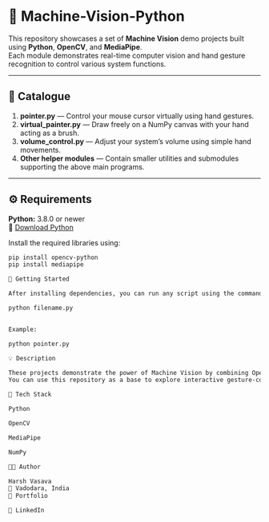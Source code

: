 # 🧠 Machine-Vision-Python

This repository showcases a set of **Machine Vision** demo projects built using **Python**, **OpenCV**, and **MediaPipe**.  
Each module demonstrates real-time computer vision and hand gesture recognition to control various system functions.

---

## 📘 Catalogue

1. **pointer.py** — Control your mouse cursor virtually using hand gestures.  
2. **virtual_painter.py** — Draw freely on a NumPy canvas with your hand acting as a brush.  
3. **volume_control.py** — Adjust your system’s volume using simple hand movements.  
4. **Other helper modules** — Contain smaller utilities and submodules supporting the above main programs.

---

## ⚙️ Requirements

**Python:** 3.8.0 or newer  
🔗 [Download Python](https://www.python.org/downloads/)

Install the required libraries using:

```bash
pip install opencv-python
pip install mediapipe

🚀 Getting Started

After installing dependencies, you can run any script using the command line:

python filename.py


Example:

python pointer.py

💡 Description

These projects demonstrate the power of Machine Vision by combining OpenCV and MediaPipe to track hand movements and interpret them as commands.
You can use this repository as a base to explore interactive gesture-controlled systems, virtual tools, and computer vision applications.

🧩 Tech Stack

Python

OpenCV

MediaPipe

NumPy

🧑‍💻 Author

Harsh Vasava
📍 Vadodara, India
🔗 Portfolio

🔗 LinkedIn
